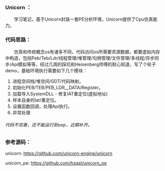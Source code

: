 ### Unicorn ：

&emsp;&emsp;学习笔记，基于Unicorn封装一套PE分析环境，Unicorn提供了Cpu仿真能力。

### 代码思路：

&emsp;&emsp;仿真和传统概念os有诸多不同，代码访问os所需要资源数据，都要虚拟内存中构造，包括Peb/Teb/Ldr/线程管理/堆管理/句柄管理/文件管理/多线程/异步同步/Api模拟等等，经过几周的踩坑和Heisenberg师傅的耐心知道，写了个轮子demo，基础环境执行需要如下几个模块：

1. 进程空间栈/堆空间/GDT/代码映射。
2. 初始化PEB/TEB/PEB_LDR__DATA/Register。
3. 加载导入SystemDLL - 修复IAT重定位(虚拟地址)
4. 样本自身的Iat/重定位。
5. 设置函数回调，处理Api执行。
6. 异常处理

###### 代码不完善，还不能运行到oep，近期补齐。

### 参考源码：

unicorn: https://github.com/unicorn-engine/unicorn

unicorn_pe: https://github.com/hzqst/unicorn_pe

